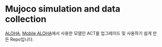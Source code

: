 # Mujoco simulation and data collection

[ALOHA](https://tonyzhaozh.github.io/aloha/), [Mobile ALOHA](https://mobile-aloha.github.io/)에서 사용한 모델인 ACT를 업그레이드 및 사용하기 쉽게 만든 Repo입니다.
